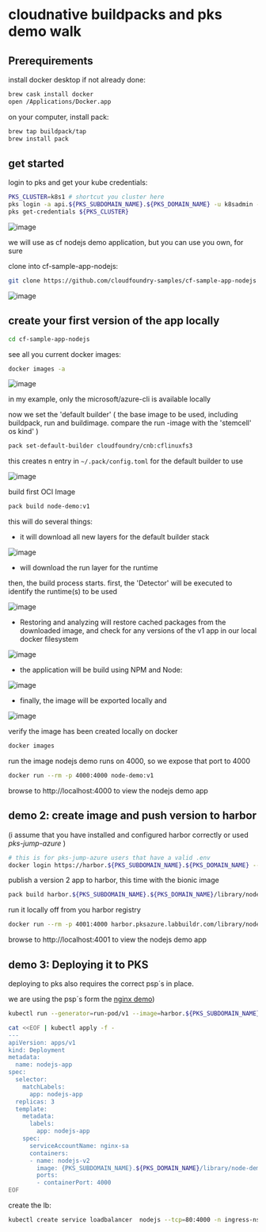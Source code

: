 # cloudnative buildpacks and pks demo walk

## Prerequirements

install docker desktop if not already done:

```bash
brew cask install docker
open /Applications/Docker.app
```

on your computer, install pack:

```bash
brew tap buildpack/tap
brew install pack
```

## get started

login to pks and get your kube credentials:

```bash
PKS_CLUSTER=k8s1 # shortcut you cluster here
pks login -a api.${PKS_SUBDOMAIN_NAME}.${PKS_DOMAIN_NAME} -u k8sadmin -p ${PIVNET_UAA_TOKEN} -k
pks get-credentials ${PKS_CLUSTER}
```

![image](https://user-images.githubusercontent.com/8255007/60766110-18585180-a0a5-11e9-8d3a-ac9f57bd7466.png)

we will use as cf nodejs demo application,
but you can use you own, for sure

clone into cf-sample-app-nodejs:

```bash
git clone https://github.com/cloudfoundry-samples/cf-sample-app-nodejs
```

![image](https://user-images.githubusercontent.com/8255007/60766139-771dcb00-a0a5-11e9-9aed-0bf72947bd53.png)

## create your first version of the app locally

```bash
cd cf-sample-app-nodejs
```

see all you current docker images:

```bash
docker images -a
```

![image](https://user-images.githubusercontent.com/8255007/60766161-c19f4780-a0a5-11e9-9079-dfaee31adeda.png)

in my example, only the microsoft/azure-cli is available locally

now we set the 'default builder' ( the base image to be used, including buildpack, run and buildimage. compare the run -image with the 'stemcell' os kind' )

```bash
pack set-default-builder cloudfoundry/cnb:cflinuxfs3
```

this creates n entry in `~/.pack/config.toml` for the default builder to use

![image](https://user-images.githubusercontent.com/8255007/60766256-90c01200-a0a7-11e9-8f57-f9eba7b2d256.png)

build first OCI Image

```bash
pack build node-demo:v1
```

this will do several things:

- it will download all new layers for the default builder stack

![image](https://user-images.githubusercontent.com/8255007/60766293-f7453000-a0a7-11e9-9856-775e0cf5c0bd.png)

- will download the run layer for the runtime

then, the build process starts.
first, the 'Detector' will be executed to identify the runtime(s) to be used

![image](https://user-images.githubusercontent.com/8255007/60766378-32942e80-a0a9-11e9-993a-438905386827.png)

- Restoring and analyzing will restore cached packages from the downloaded image, and check for any versions of the v1 app in our local docker filesystem

![image](https://user-images.githubusercontent.com/8255007/60766415-b817de80-a0a9-11e9-8d0b-6c805c6238c8.png)

- the application will be build using NPM and Node:

![image](https://user-images.githubusercontent.com/8255007/60766430-f57c6c00-a0a9-11e9-932f-8fb71f2232a4.png)

- finally, the image will be exported locally and 

![image](https://user-images.githubusercontent.com/8255007/60766443-180e8500-a0aa-11e9-944d-03499a4725fd.png)




verify the image has been created locally on docker

```bash
docker images
```

run the image
nodejs demo runs on 4000, so we expose that port to 4000

```bash
docker run --rm -p 4000:4000 node-demo:v1
```

browse to http://localhost:4000 to view the nodejs demo app

## demo 2: create image and push version to harbor

(i assume that you have installed and configured harbor correctly or used *pks-jump-azure* )

```bash
# this is for pks-jump-azure users that have a valid .env
docker login https://harbor.${PKS_SUBDOMAIN_NAME}.${PKS_DOMAIN_NAME} --username admin --password ${PIVNET_UAA_TOKEN}
```

publish a version 2 app to harbor, this time with the bionic image

```bash
pack build harbor.${PKS_SUBDOMAIN_NAME}.${PKS_DOMAIN_NAME}/library/node-demo:v2 --publish --builder cloudfoundry/cnb:bionic
```

run it locally off from you harbor registry

```bash
docker run --rm -p 4001:4000 harbor.pksazure.labbuildr.com/library/node-demo:v2
```

browse to http://localhost:4001 to view the nodejs demo app

## demo 3: Deploying it to PKS

deploying to pks also requires the correct psp´s in place.

we are using the psp´s form the [nginx demo](../templates/nginx/readme.md))

```bash
kubectl run --generator=run-pod/v1 --image=harbor.${PKS_SUBDOMAIN_NAME}.${PKS_DOMAIN_NAME}/library/node-demo:v2 nodejs-demo-app --port=4000 --namespace ingress-ns
```

```bash
cat <<EOF | kubectl apply -f -
---
apiVersion: apps/v1
kind: Deployment
metadata:
  name: nodejs-app
spec:
  selector:
    matchLabels:
      app: nodejs-app
  replicas: 3
  template:
    metadata:
      labels:
        app: nodejs-app
    spec:
      serviceAccountName: nginx-sa
      containers:
      - name: nodejs-v2
        image: {PKS_SUBDOMAIN_NAME}.${PKS_DOMAIN_NAME}/library/node-demo:v2
        ports:
        - containerPort: 4000
EOF
```

create the lb:

```bash
kubectl create service loadbalancer  nodejs --tcp=80:4000 -n ingress-ns
```